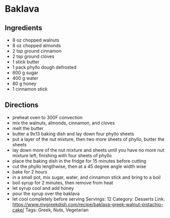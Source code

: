 # Baklava
## Ingredients
- 8 oz chopped walnuts
- 8 oz chopped almonds
- 2 tsp ground cinnamon
- 2 tsp ground cloves
- 1 stick butter
- 1 pack phyllo dough defrosted
- 600 g sugar
- 400 g water
- 80 g honey
- 1 cinnamon stick
## Directions
- preheat oven to 300F convection
- mix the walnuts, almonds, cinnamon, and cloves
- melt the butter
- butter a 9x13 baking dish and lay down four phyllo sheets
- put a layer of the nut mixture, then two more sheets of phyllo, butter the sheets
- lay down more of the nut mixture and sheets until you have no more nut mixture left, finishing with four sheets of phyllo
- place the baking dish in the fridge for 15 minutes before cutting
- cut the phyllo lengthwise, then at a 45 degree angle width wise
- bake for 2 hours
- in a small pot, mix sugar, water, and cinnamon stick and bring to a boil
- boil syrup for 2 minutes, then remove from heat
- let syrup cool and add honey
- pour the syrup over the baklava
- let cool completely before serving
Servings: 12
Category: Desserts
Link: https://www.mygreekdish.com/recipe/baklava-greek-walnut-pistachio-cake/
Tags: Greek, Nuts, Vegetarian
